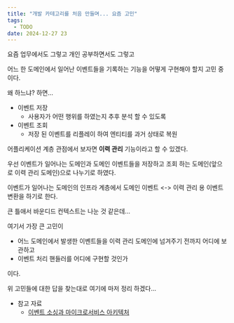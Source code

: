 ```yaml
---
title: "개발 카테고리를 처음 만들며... 요즘 고민"
tags:
  - TODO
date: 2024-12-27 23
---
```


요즘 업무에서도 그렇고 개인 공부하면서도 그렇고

어느 한 도메인에서 일어난 이벤트들을 기록하는 기능을 어떻게 구현해야 할지 고민 중이다.

왜 하느냐? 하면...

* 이벤트 저장
  * 사용자가 어떤 행위를 하였는지 추후 분석 할 수 있도록
* 이벤트 조회
  * 저장 된 이벤트를 리플레이 하여 엔티티를 과거 상태로 복원

어플리케이션 계층 관점에서 보자면 **이력 관리** 기능이라고 할 수 있겠다.

우선 이벤트가 일어나는 도메인과 도메인 이벤트들을 저장하고 조회 하는 도메인(앞으로 이력 관리 도메인)으로 나누기로 하였다.

이벤트가 일어나는 도메인의 인프라 계층에서 도메인 이벤트 <-> 이력 관리 용 이벤트 변환을 하기로 한다.

큰 틀애서 바운디드 컨텍스트는 나눈 것 같은데...

여기서 가장 큰 고민이 

* 어느 도메인에서 발생한 이벤트들을 이력 관리 도메인에 넘겨주기 전까지 어디에 보관하고
* 이벤트 처리 핸들러를 어디에 구현할 것인가

이다.

위 고민들에 대한 답을 찾는대로 여기에 마저 정리 하겠다...

* 참고 자료   
  * [이벤트 소싱과 마이크로서비스 아키텍처](https://www.aladin.co.kr/shop/wproduct.aspx?ItemId=342975885)